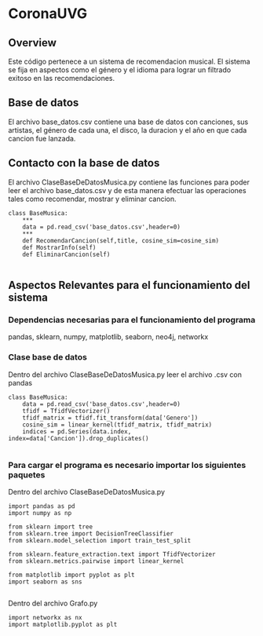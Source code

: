 # CoronaUVG


## Overview
Este código pertenece a un sistema de recomendacion musical. El sistema se fija en aspectos como el género y el idioma para
lograr un filtrado exitoso en las recomendaciones.

## Base de datos
El archivo base_datos.csv contiene una base de datos con canciones, sus artistas, el género de cada una, el disco,
la duracion y el año en que cada cancion fue lanzada.

## Contacto con la base de datos
El archivo ClaseBaseDeDatosMusica.py contiene las funciones para poder leer el archivo base_datos.csv y de esta manera 
efectuar las operaciones tales como recomendar, mostrar y eliminar cancion.
```
class BaseMusica:
    ***
    data = pd.read_csv('base_datos.csv',header=0)
    ***
    def RecomendarCancion(self,title, cosine_sim=cosine_sim)
    def MostrarInfo(self)
    def EliminarCancion(self)
    
```

## Aspectos Relevantes para el funcionamiento del sistema
### Dependencias necesarias para el funcionamiento del programa
pandas, sklearn, numpy, matplotlib, seaborn, neo4j, networkx

### Clase base de datos
Dentro del archivo ClaseBaseDeDatosMusica.py leer el archivo .csv con pandas
```
class BaseMusica:
    data = pd.read_csv('base_datos.csv',header=0)
    tfidf = TfidfVectorizer()
    tfidf_matrix = tfidf.fit_transform(data['Genero'])
    cosine_sim = linear_kernel(tfidf_matrix, tfidf_matrix)
    indices = pd.Series(data.index, index=data['Cancion']).drop_duplicates()
    
```
### Para cargar el programa es necesario importar los siguientes paquetes
Dentro del archivo ClaseBaseDeDatosMusica.py
```
import pandas as pd 
import numpy as np  

from sklearn import tree
from sklearn.tree import DecisionTreeClassifier
from sklearn.model_selection import train_test_split

from sklearn.feature_extraction.text import TfidfVectorizer
from sklearn.metrics.pairwise import linear_kernel

from matplotlib import pyplot as plt
import seaborn as sns
    
```
Dentro del archivo Grafo.py
```
import networkx as nx
import matplotlib.pyplot as plt
    
```
